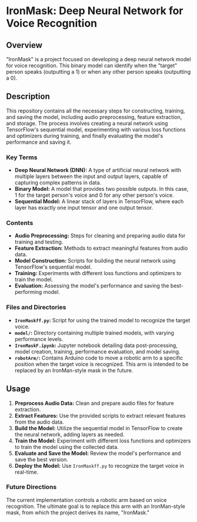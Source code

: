 # IronMask: Deep Neural Network for Voice Recognition

## Overview

"IronMask" is a project focused on developing a deep neural network model for voice recognition. This binary model can identify when the "target" person speaks (outputting a 1) or when any other person speaks (outputting a 0).

## Description

This repository contains all the necessary steps for constructing, training, and saving the model, including audio preprocessing, feature extraction, and storage. The process involves creating a neural network using TensorFlow's sequential model, experimenting with various loss functions and optimizers during training, and finally evaluating the model's performance and saving it.

### Key Terms

- **Deep Neural Network (DNN):** A type of artificial neural network with multiple layers between the input and output layers, capable of capturing complex patterns in data.
- **Binary Model:** A model that provides two possible outputs. In this case, 1 for the target person's voice and 0 for any other person's voice.
- **Sequential Model:** A linear stack of layers in TensorFlow, where each layer has exactly one input tensor and one output tensor.

### Contents

- **Audio Preprocessing:** Steps for cleaning and preparing audio data for training and testing.
- **Feature Extraction:** Methods to extract meaningful features from audio data.
- **Model Construction:** Scripts for building the neural network using TensorFlow's sequential model.
- **Training:** Experiments with different loss functions and optimizers to train the model.
- **Evaluation:** Assessing the model's performance and saving the best-performing model.

### Files and Directories

- **`IronMaskff.py`:** Script for using the trained model to recognize the target voice.
- **`model/`:** Directory containing multiple trained models, with varying performance levels.
- **`IronMaskF.ipynb`:** Jupyter notebook detailing data post-processing, model creation, training, performance evaluation, and model saving.
- **`robotArm/`:** Contains Arduino code to move a robotic arm to a specific position when the target voice is recognized. This arm is intended to be replaced by an IronMan-style mask in the future.

## Usage

1. **Preprocess Audio Data:** Clean and prepare audio files for feature extraction.
2. **Extract Features:** Use the provided scripts to extract relevant features from the audio data.
3. **Build the Model:** Utilize the sequential model in TensorFlow to create the neural network, adding layers as needed.
4. **Train the Model:** Experiment with different loss functions and optimizers to train the model using the collected data.
5. **Evaluate and Save the Model:** Review the model's performance and save the best version.
6. **Deploy the Model:** Use `IronMaskff.py` to recognize the target voice in real-time.

### Future Directions

The current implementation controls a robotic arm based on voice recognition. The ultimate goal is to replace this arm with an IronMan-style mask, from which the project derives its name, "IronMask."
